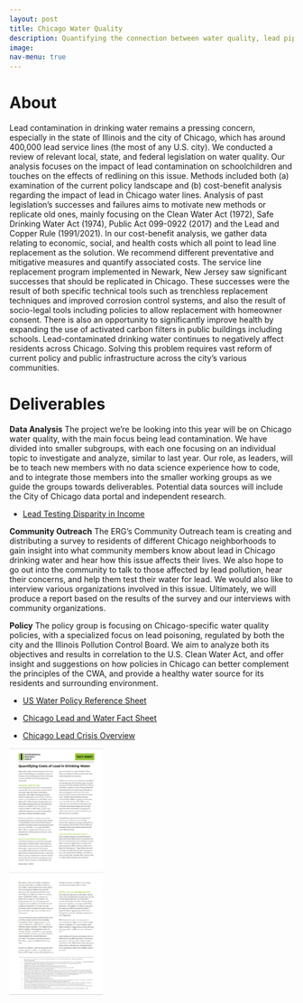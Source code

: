 ```yaml
---
layout: post
title: Chicago Water Quality
description: Quantifying the connection between water quality, lead piping, microplastics levels, and environmental justice issues in Chicago
image:
nav-menu: true
---
```


# About
Lead contamination in drinking water remains a pressing concern, especially in the state of Illinois and the city of Chicago, which has around 400,000 lead service lines (the most of any U.S. city). We conducted a review of relevant local, state, and federal legislation on water quality. Our analysis focuses on the impact of lead contamination on schoolchildren and touches on the effects of redlining on this issue. Methods included both (a) examination of the current policy landscape and (b) cost-benefit analysis regarding the impact of lead in Chicago water lines. Analysis of past legislation’s successes and failures aims to motivate new methods or replicate old ones, mainly focusing on the Clean Water Act (1972), Safe Drinking Water Act (1974), Public Act 099-0922 (2017) and the Lead and Copper Rule (1991/2021). In our cost-benefit analysis, we gather data relating to economic, social, and health costs which all point to lead line replacement as the solution. We recommend different preventative and mitigative measures and quantify associated costs. The service line replacement program implemented in Newark, New Jersey saw significant successes that should be replicated in Chicago. These successes were the result of both specific technical tools such as trenchless replacement techniques and improved corrosion control systems, and also the result of socio-legal tools including policies to allow replacement with homeowner consent. There is also an opportunity to significantly improve health by expanding the use of activated carbon filters in public buildings including schools. Lead-contaminated drinking water continues to negatively affect residents across Chicago. Solving this problem requires vast reform of current policy and public infrastructure across the city’s various communities.


# Deliverables
**Data Analysis**
The project we’re be looking into this year will be on Chicago water quality, with the main focus being lead contamination. We have divided into smaller subgroups, with each one focusing on an individual topic to investigate and analyze, similar to last year. Our role, as leaders, will be to teach new members with no data science experience how to code, and to integrate those members into the smaller working groups as we guide the groups towards deliverables.  Potential data sources will include the City of Chicago data portal and independent research.
* <p><a href="assets/images/ERG Lead Abstract.pdf">Lead Testing Disparity in Income</a></p>

**Community Outreach**
The ERG’s Community Outreach team is creating and distributing a survey to residents of different Chicago neighborhoods to gain insight into what community members know about lead in Chicago drinking water and hear how this issue affects their lives. We also hope to go out into the community to talk to those affected by lead pollution, hear their concerns, and help them test their water for lead. We would also like to interview various organizations involved in this issue. Ultimately, we will produce a report based on the results of the survey and our interviews with community organizations.

**Policy**
The policy group is focusing on Chicago-specific water quality policies, with a specialized focus on lead poisoning,  regulated by both the city and the Illinois Pollution Control Board. We aim to analyze both its objectives and results in correlation to the U.S. Clean Water Act, and offer insight and suggestions on how policies in Chicago can better complement the principles of the CWA, and provide a healthy water source for its residents and surrounding environment.
* <p><a href="assets/images/US Water Policy Reference Sheet.pdf">US Water Policy Reference Sheet</a></p>
* <p><a href="assets/images/Fact Sheet.pdf">Chicago Lead and Water Fact Sheet</a></p>
* <p><a href="assets/images/Chicago Lead Crisis _ ERG Policy.pdf">Chicago Lead Crisis Overview</a></p>


<div class="row">
  <div class="column" style="width:33%">
    <img src="assets/images/FactSheet1.png" alt="Fact Sheet">
  </div>
  <div class="column" style="width:33%">
   <img src="assets/images/FactSheet2.png" alt="Fact Sheet">
  </div>
</div>
